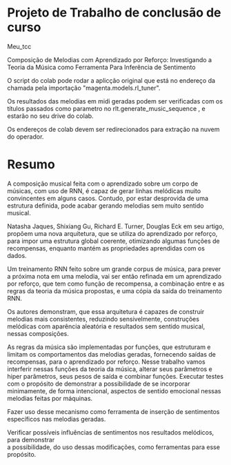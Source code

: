 # Projeto  de Trabalho de conclusão de curso

Meu_tcc

Composição de Melodias com Aprendizado por
Reforço: Investigando a Teoria da Música como
Ferramenta Para Inferência de Sentimento

O script do colab pode rodar a aplicção original que está no endereço da chamada pela importação "magenta.models.rl_tuner".

Os resultados das melodias em midi geradas podem ser verificadas com os títulos passados como parametro no rlt.generate_music_sequence , e estarão no seu drive do colab.

Os endereços de colab devem ser redirecionados para extração na nuvem do operador.

# Resumo

A composição musical feita com o aprendizado sobre um corpo de músicas, com uso
de RNN, é capaz de gerar linhas melódicas muito convincentes em alguns casos. Contudo,
por estar desprovida de uma estrutura definida, pode acabar gerando melodias sem muito
sentido musical.

Natasha Jaques, Shixiang Gu, Richard E. Turner, Douglas Eck em seu artigo,
propõem uma nova arquitetura, que se utiliza do aprendizado por reforço, para impor
uma estrutura global coerente, otimizando algumas funções de recompensas, enquanto
mantém as propriedades aprendidas com os dados.

Um treinamento RNN feito sobre um grande corpus de música, para prever a
próxima nota em uma melodia, vai ser então refinada em um aprendizado por reforço,
que tem como função de recompensa, a combinação entre e as regras da teoria da música
propostas, e uma cópia da saı́da do treinamento RNN.

Os autores demonstram, que essa arquitetura é capazes de construir melodias mais
consistentes, reduzindo sensivelmente, construções melódicas com aparência aleatória e
resultados sem sentido musical, nessas composições.

As regras da música são implementadas por funções, que estruturam e limitam os
comportamentos das melodias geradas, fornecendo saı́das de recompensas, para o aprendizado 
por reforço. Nesse trabalho vamos interferir nessas funções da teoria da música,
alterar seus parâmetros e hiper parâmetros, seus pesos de saı́da e combinar funções.
Executar testes com o propósito de demonstrar a possibilidade de se incorporar
minimamente, de forma intencional, aspectos de sentido emocional nessas melodias feitas
por máquinas.

Fazer uso desse mecanismo como ferramenta de inserção de sentimentos especı́ficos
nas melodias geradas.

Verificar possı́veis influências de sentimentos nos resultados melódicos, para demonstrar  
a possibilidade, do uso dessas modificações, como ferramentas para esse propósito.
